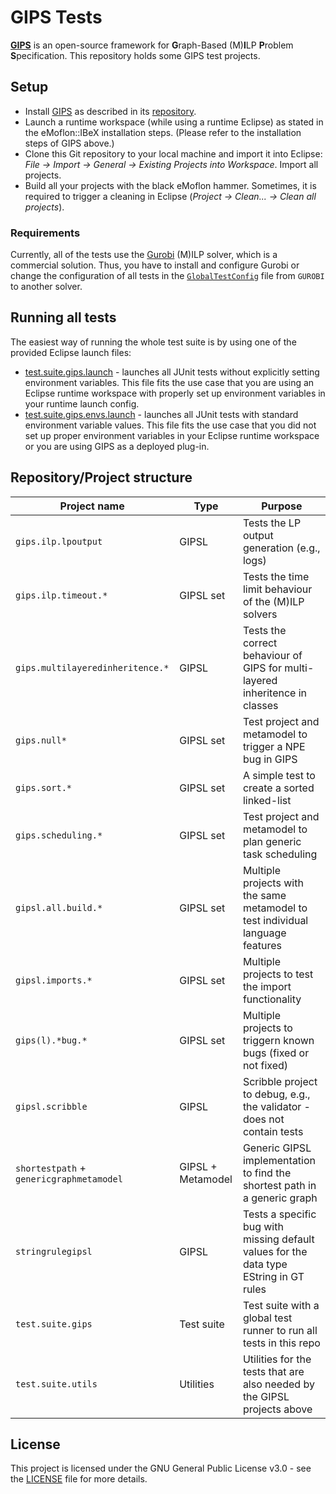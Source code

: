 # GIPS Tests

[**GIPS**](https://github.com/Echtzeitsysteme/gips) is an open-source framework for **G**raph-Based (M)**I**LP **P**roblem **S**pecification.
This repository holds some GIPS test projects.


## Setup

* Install [GIPS](https://github.com/Echtzeitsysteme/gips) as described in its [repository](https://github.com/Echtzeitsysteme/gips).
* Launch a runtime workspace (while using a runtime Eclipse) as stated in the eMoflon::IBeX installation steps. (Please refer to the installation steps of GIPS above.)
* Clone this Git repository to your local machine and import it into Eclipse: *File -> Import -> General -> Existing Projects into Workspace*. Import all projects.
* Build all your projects with the black eMoflon hammer. Sometimes, it is required to trigger a cleaning in Eclipse (*Project -> Clean... -> Clean all projects*).

### Requirements

Currently, all of the tests use the [Gurobi](https://www.gurobi.com/) (M)ILP solver, which is a commercial solution.
Thus, you have to install and configure Gurobi or change the configuration of all tests in the [`GlobalTestConfig`](https://github.com/Echtzeitsysteme/gips-tests/blob/main/test.suite.utils/src/test/suite/gips/utils/GlobalTestConfig.java#L24) file from `GUROBI` to another solver.


## Running all tests

The easiest way of running the whole test suite is by using one of the provided Eclipse launch files:
- [test.suite.gips.launch](./test.suite.gips/launch/test.suite.gips.launch) - launches all JUnit tests without explicitly setting environment variables. This file fits the use case that you are using an Eclipse runtime workspace with properly set up environment variables in your runtime launch config.
- [test.suite.gips.envs.launch](./test.suite.gips/launch/test.suite.gips.envs.launch) - launches all JUnit tests with standard environment variable values. This file fits the use case that you did not set up proper environment variables in your Eclipse runtime workspace or you are using GIPS as a deployed plug-in.


## Repository/Project structure

| Project name                             | Type              | Purpose                                                                                        |
| ---------------------------------------- | ----------------- | ---------------------------------------------------------------------------------------------- |
| `gips.ilp.lpoutput`                      | GIPSL             | Tests the LP output generation (e.g., logs)                                                    |
| `gips.ilp.timeout.*`                     | GIPSL set         | Tests the time limit behaviour of the (M)ILP solvers                                           |
| `gips.multilayeredinheritence.*`         | GIPSL             | Tests the correct behaviour of GIPS for multi-layered inheritence in classes                   |
| `gips.null*`                             | GIPSL set         | Test project and metamodel to trigger a NPE bug in GIPS                                        |
| `gips.sort.*`                            | GIPSL set         | A simple test to create a sorted linked-list                                                   |
| `gips.scheduling.*`                      | GIPSL set         | Test project and metamodel to plan generic task scheduling                                     |
| `gipsl.all.build.*`                      | GIPSL set         | Multiple projects with the same metamodel to test individual language features                 |
| `gipsl.imports.*`                        | GIPSL set         | Multiple projects to test the import functionality                                             |
| `gips(l).*bug.*`                         | GIPSL set         | Multiple projects to triggern known bugs (fixed or not fixed)                                  |
| `gipsl.scribble`                         | GIPSL             | Scribble project to debug, e.g., the validator - does not contain tests                        |
| `shortestpath` + `genericgraphmetamodel` | GIPSL + Metamodel | Generic GIPSL implementation to find the shortest path in a generic graph                      |
| `stringrulegipsl`                        | GIPSL             | Tests a specific bug with missing default values for the data type EString in GT rules         |
| `test.suite.gips`                        | Test suite        | Test suite with a global test runner to run all tests in this repo                             |
| `test.suite.utils`                       | Utilities         | Utilities for the tests that are also needed by the GIPSL projects above                       |


## License

This project is licensed under the GNU General Public License v3.0 - see the [LICENSE](LICENSE) file for more details.
